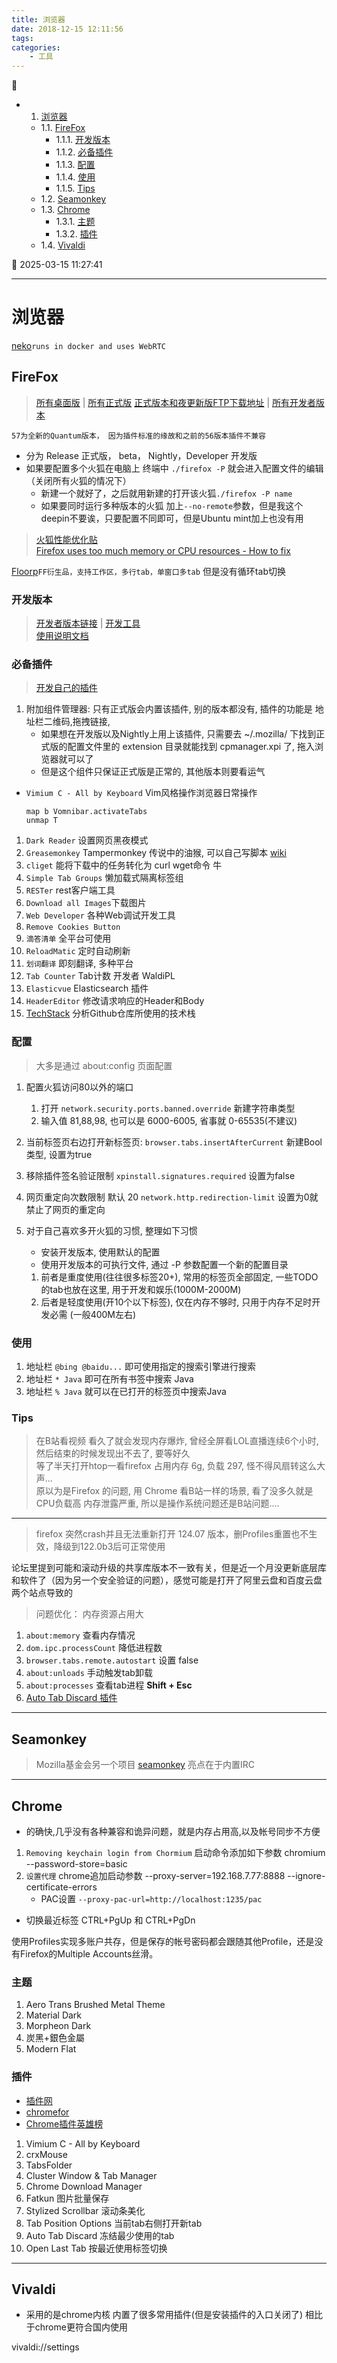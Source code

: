 ```yaml
---
title: 浏览器
date: 2018-12-15 12:11:56
tags: 
categories: 
    - 工具
---
```


💠

- 1. [浏览器](#浏览器)
    - 1.1. [FireFox](#firefox)
        - 1.1.1. [开发版本](#开发版本)
        - 1.1.2. [必备插件](#必备插件)
        - 1.1.3. [配置](#配置)
        - 1.1.4. [使用](#使用)
        - 1.1.5. [Tips](#tips)
    - 1.2. [Seamonkey](#seamonkey)
    - 1.3. [Chrome](#chrome)
        - 1.3.1. [主题](#主题)
        - 1.3.2. [插件](#插件)
    - 1.4. [Vivaldi](#vivaldi)

💠 2025-03-15 11:27:41
****************************************
# 浏览器
[neko](https://github.com/m1k1o/neko)`runs in docker and uses WebRTC`

## FireFox
> [所有桌面版](https://www.mozilla.org/zh-CN/firefox/channel/desktop/) | [所有正式版](https://www.mozilla.org/en-US/firefox/releases/)
> [正式版本和夜更新版FTP下载地址](http://ftp.mozilla.org/pub/firefox/) | [所有开发者版本](http://ftp.mozilla.org/pub/devedition/releases/)

`57为全新的Quantum版本， 因为插件标准的缘故和之前的56版本插件不兼容`

- 分为 Release 正式版， beta， Nightly，Developer 开发版 
- 如果要配置多个火狐在电脑上 终端中 `./firefox -P` 就会进入配置文件的编辑（关闭所有火狐的情况下）
    - 新建一个就好了，之后就用新建的打开该火狐`./firefox -P name`
    - 如果要同时运行多种版本的火狐 加上`--no-remote`参数，但是我这个deepin不要诶，只要配置不同即可，但是Ubuntu mint加上也没有用

> [火狐性能优化贴](https://www.xzcblog.com/post-47.html)  
> [Firefox uses too much memory or CPU resources - How to fix](https://support.mozilla.org/en-US/kb/firefox-uses-too-much-memory-or-cpu-resources)

[Floorp](https://github.com/floorp-Projects/floorp/)`FF衍生品，支持工作区，多行tab，单窗口多tab` 但是没有循环tab切换  

### 开发版本
> [开发者版本链接](https://www.mozilla.org/zh-CN/firefox/developer/) | [开发工具](https://firefox-dev.tools/)  
> [使用说明文档](https://developer.mozilla.org/zh-CN/docs/Tools?utm_source=devtools&utm_medium=tabbar-menu)

### 必备插件
> [开发自己的插件](https://github.com/Kuangcp/LearnWebExtension)

1. 附加组件管理器: 只有正式版会内置该插件, 别的版本都没有, 插件的功能是 地址栏二维码,拖拽链接,
    - 如果想在开发版以及Nightly上用上该插件, 只需要去 ~/.mozilla/ 下找到正式版的配置文件里的 extension 目录就能找到 cpmanager.xpi 了, 拖入浏览器就可以了
    - 但是这个组件只保证正式版是正常的, 其他版本则要看运气

- `Vimium C - All by Keyboard` Vim风格操作浏览器日常操作 
    ```
    map b Vomnibar.activateTabs
    unmap T
    ```
1. `Dark Reader` 设置网页黑夜模式
1. `Greasemonkey` Tampermonkey 传说中的油猴, 可以自己写脚本 [wiki](https://wiki.greasespot.net/User_Script_Hosting)
1. `cliget` 能将下载中的任务转化为 curl wget命令 牛
1. `Simple Tab Groups` 懒加载式隔离标签组
1. `RESTer` rest客户端工具
1. `Download all Images`下载图片
1. `Web Developer` 各种Web调试开发工具
1. `Remove Cookies Button`
1. `滴答清单` 全平台可使用
1. `ReloadMatic` 定时自动刷新
1. `划词翻译` 即刻翻译, 多种平台
1. `Tab Counter` Tab计数 开发者 WaldiPL
1. `Elasticvue` Elasticsearch 插件
1. `HeaderEditor` 修改请求响应的Header和Body
1. [TechStack](https://github.com/Get-Tech-Stack/TechStack) 分析Github仓库所使用的技术栈

### 配置
> 大多是通过 about:config 页面配置

1. 配置火狐访问80以外的端口
    1. 打开 `network.security.ports.banned.override` 新建字符串类型
    1. 输入值 81,88,98, 也可以是 6000-6005, 省事就 0-65535(不建议)

1. 当前标签页右边打开新标签页: `browser.tabs.insertAfterCurrent` 新建Bool类型, 设置为true
1. 移除插件签名验证限制 `xpinstall.signatures.required` 设置为false
1. 网页重定向次数限制 默认 20 `network.http.redirection-limit` 设置为0就禁止了网页的重定向

1. 对于自己喜欢多开火狐的习惯, 整理如下习惯
    - 安装开发版本, 使用默认的配置
    - 使用开发版本的可执行文件, 通过 -P 参数配置一个新的配置目录
    1. 前者是重度使用(往往很多标签20+), 常用的标签页全部固定, 一些TODO的tab也放在这里, 用于开发和娱乐(1000M-2000M)
    1. 后者是轻度使用(开10个以下标签), 仅在内存不够时, 只用于内存不足时开发必需 (一般400M左右)

### 使用
1. 地址栏 `@bing @baidu...` 即可使用指定的搜索引擎进行搜索
1. 地址栏 `* Java` 即可在所有书签中搜索 Java
1. 地址栏 `% Java` 就可以在已打开的标签页中搜索Java

### Tips
> 在B站看视频 看久了就会发现内存爆炸, 曾经全屏看LOL直播连续6个小时, 然后结束的时候发现出不去了, 要等好久  
> 等了半天打开htop一看firefox 占用内存 6g, 负载 297, 怪不得风扇转这么大声...  
> 原以为是Firefox 的问题, 用 Chrome 看B站一样的场景, 看了没多久就是CPU负载高 内存泄露严重, 所以是操作系统问题还是B站问题....

************************
> firefox 突然crash并且无法重新打开 124.07 版本，删Profiles重置也不生效，降级到122.0b3后可正常使用

论坛里提到可能和滚动升级的共享库版本不一致有关，但是近一个月没更新底层库和软件了（因为另一个安全验证的问题），感觉可能是打开了阿里云盘和百度云盘两个站点导致的

> 问题优化： 内存资源占用大
1. `about:memory` 查看内存情况
1. `dom.ipc.processCount` 降低进程数
1. `browser.tabs.remote.autostart` 设置 false
1. `about:unloads` 手动触发tab卸载
1. `about:processes` 查看tab进程 **Shift + Esc**
1. [Auto Tab Discard 插件](https://addons.mozilla.org/en-US/firefox/addon/auto-tab-discard/)

*********************

## Seamonkey
> Mozilla基金会另一个项目 [seamonkey](https://www.seamonkey-project.org/) 亮点在于内置IRC

****************************************

## Chrome
- 的确快,几乎没有各种兼容和诡异问题，就是内存占用高,以及帐号同步不方便

1. `Removing keychain login from Chormium` 启动命令添加如下参数 chromium --password-store=basic
1. `设置代理` chrome追加启动参数 --proxy-server=192.168.7.77:8888 --ignore-certificate-errors 
    - PAC设置 `--proxy-pac-url=http://localhost:1235/pac`

- 切换最近标签 CTRL+PgUp 和 CTRL+PgDn

使用Profiles实现多账户共存，但是保存的帐号密码都会跟随其他Profile，还是没有Firefox的Multiple Accounts丝滑。

### 主题
1. Aero Trans Brushed Metal Theme
1. Material Dark
1. Morpheon Dark
1. 炭黑+銀色金屬
1. Modern Flat

### 插件 
- [插件网](https://extfans.com/)
- [chromefor](https://www.chromefor.com/)
- [Chrome插件英雄榜](https://github.com/zhaoolee/ChromeAppHeroes)

1. Vimium C - All by Keyboard 
1. crxMouse 
1. TabsFolder
1. Cluster Window & Tab Manager
1. Chrome Download Manager
1. Fatkun 图片批量保存
1. Stylized Scrollbar 滚动条美化
1. Tab Position Options 当前tab右侧打开新tab
1. Auto Tab Discard 冻结最少使用的tab
1. Open Last Tab 按最近使用标签切换

************************

## Vivaldi
- 采用的是chrome内核 内置了很多常用插件(但是安装插件的入口关闭了) 相比于chrome更符合国内使用

vivaldi://settings
